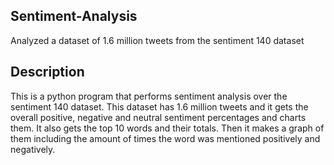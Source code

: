  ## Sentiment-Analysis
Analyzed a dataset of 1.6 million tweets from the sentiment 140 dataset

## Description
This is a python program that performs sentiment analysis over the sentiment 140 dataset. 
This dataset has 1.6 million tweets and it gets the overall positive, negative and neutral sentiment percentages and charts them.
It also gets the top 10 words and their totals. Then it makes a graph of them including the amount of times the word was mentioned positively and negatively. 
